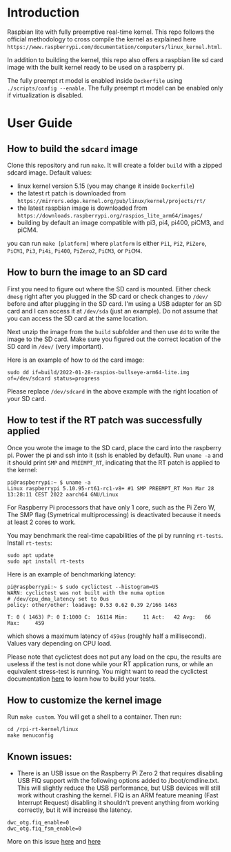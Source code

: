 # Introduction

Raspbian lite with fully preemptive real-time kernel. This repo follows the official methodology to cross compile the kernel as explained here `https://www.raspberrypi.com/documentation/computers/linux_kernel.html`.

In addition to building the kernel, this repo also offers a raspbian lite sd card image with the built kernel ready to be used on a raspberry pi.

The fully preempt rt model is enabled inside `Dockerfile` using `./scripts/config --enable`. The fully preempt rt model can be enabled only if virtualization is disabled.

# User Guide

## How to build the `sdcard` image

Clone this repository and run `make`. It will create a folder `build` with a zipped sdcard image. Default values:
- linux kernel version 5.15 (you may change it inside `Dockerfile`)
- the latest rt patch is downloaded from `https://mirrors.edge.kernel.org/pub/linux/kernel/projects/rt/`
- the latest raspbian image is downloaded from `https://downloads.raspberrypi.org/raspios_lite_arm64/images/`
- building by default an image compatible with pi3, pi4, pi400, piCM3, and piCM4.

you can run `make [platform]` where `platform` is either `Pi1`, `Pi2`, `PiZero`, `PiCM1`, `Pi3`, `Pi4i`, `Pi400`, `PiZero2`, `PiCM3`, or `PiCM4`.

## How to burn the image to an SD card

First you need to figure out where the SD card is mounted. Either check `dmesg` right after you plugged in the SD card or check changes to `/dev/` before and after plugging in the SD card. I'm using a USB adapter for an SD card and I can access it at `/dev/sda` (just an example). Do not assume that you can access the SD card at the same location.

Next unzip the image from the `build` subfolder and then use `dd` to write the image to the SD card. Make sure you figured out the correct location of the SD card in `/dev/` (very important). 

Here is an example of how to `dd` the card image:
```
sudo dd if=build/2022-01-28-raspios-bullseye-arm64-lite.img of=/dev/sdcard status=progress
```

Please replace `/dev/sdcard` in the above example with the right location of your SD card.

## How to test if the RT patch was successfully applied

Once you wrote the image to the SD card, place the card into the raspberry pi. Power the pi and ssh into it (ssh is enabled by default). Run `uname -a` and it should print `SMP` and `PREEMPT_RT`, indicating that the RT patch is applied to the kernel:
```
pi@raspberrypi:~ $ uname -a
Linux raspberrypi 5.10.95-rt61-rc1-v8+ #1 SMP PREEMPT_RT Mon Mar 28 13:28:11 CEST 2022 aarch64 GNU/Linux
```
For Raspberry Pi processors that have only 1 core, such as the Pi Zero W, The SMP flag (Symetrical multiprocessing) is deactivated because it needs at least 2 cores to work.

You may benchmark the real-time capabilities of the pi by running `rt-tests`. Install `rt-tests`:
```
sudo apt update
sudo apt install rt-tests
```

Here is an example of benchmarking latency:
```
pi@raspberrypi:~ $ sudo cyclictest --histogram=US
WARN: cyclictest was not built with the numa option
# /dev/cpu_dma_latency set to 0us
policy: other/other: loadavg: 0.53 0.62 0.39 2/166 1463          

T: 0 ( 1463) P: 0 I:1000 C:  16114 Min:     11 Act:   42 Avg:   66 Max:     459
```
which shows a maximum latency of `459us` (roughly half a millisecond). Values vary depending on CPU load.

Please note that cyclictest does not put any load on the cpu, the results are useless if the test is not done while your RT application runs, or while an equivalent stress-test is running. You might want to read the cyclictest documentation [here](https://wiki.linuxfoundation.org/realtime/documentation/howto/tools/cyclictest/start) to learn how to build your tests.

## How to customize the kernel image

Run `make custom`. You will get a shell to a container. Then run:
```
cd /rpi-rt-kernel/linux
make menuconfig
```

## Known issues:
- There is an USB issue on the Raspberry Pi Zero 2 that requires disabling USB FIQ support with the following options added to /boot/cmdline.txt. This will slightly reduce the USB performance, but USB devices will still work without crashing the kernel. FIQ is an ARM feature meaning (Fast Interrupt Request) disabling it shouldn't prevent anything from working correctly, but it will increase the latency.
```
dwc_otg.fiq_enable=0
dwc_otg.fiq_fsm_enable=0
```
More on this issue [here](https://wiki.linuxfoundation.org/realtime/documentation/known_limitations) and [here](https://www.osadl.org/Single-View.111+M5c03315dc57.0.html)
